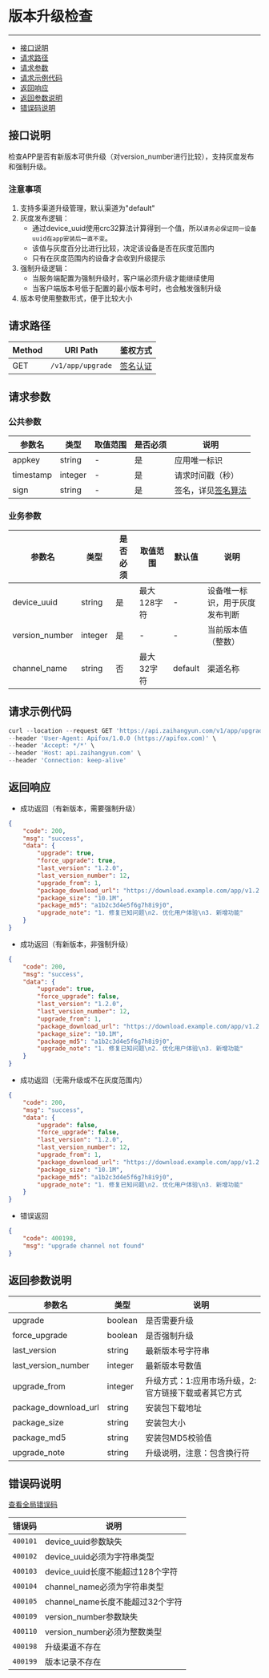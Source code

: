 # 版本升级检查

---
- [接口说明](#section-1)
- [请求路径](#section-2)
- [请求参数](#section-3)
- [请求示例代码](#section-4)
- [返回响应](#section-5)
- [返回参数说明](#section-6)
- [错误码说明](#section-7)

<a name="section-1"></a>
## 接口说明

检查APP是否有新版本可供升级（对version_number进行比较），支持灰度发布和强制升级。

### 注意事项

1. 支持多渠道升级管理，默认渠道为"default"
2. 灰度发布逻辑：
   - 通过device_uuid使用crc32算法计算得到一个值，所以`请务必保证同一设备uuid在app安装后一直不变`。
   - 该值与灰度百分比进行比较，决定该设备是否在灰度范围内
   - 只有在灰度范围内的设备才会收到升级提示
3. 强制升级逻辑：
   - 当服务端配置为强制升级时，客户端必须升级才能继续使用
   - 当客户端版本号低于配置的最小版本号时，也会触发强制升级
4. 版本号使用整数形式，便于比较大小

<a name="section-2"></a>
## 请求路径

| Method | URI Path | 鉴权方式 |
| -- | -- | -- |
| GET | `/v1/app/upgrade` | [签名认证](/{{route}}/{{version}}/intro#section-3) |

<a name="section-3"></a>
## 请求参数

### 公共参数
| 参数名 | 类型 | 取值范围 | 是否必须 | 说明 |
| -- | -- | -- | -- | -- |
| appkey | string | - | 是 | 应用唯一标识 |
| timestamp | integer | - | 是 | 请求时间戳（秒） |
| sign | string | - | 是 | 签名，详见[签名算法](/{{route}}/{{version}}/intro#section-3) |

### 业务参数
| 参数名 | 类型 | 是否必须 | 取值范围 | 默认值 | 说明 |
| -- | -- | -- | -- | -- | -- |
| device_uuid | string | 是 | 最大128字符 | - | 设备唯一标识，用于灰度发布判断 |
| version_number | integer | 是 | - | - | 当前版本值（整数） |
| channel_name | string | 否 | 最大32字符 | default | 渠道名称 |

<a name="section-4"></a>
## 请求示例代码

```javascript
curl --location --request GET 'https://api.zaihangyun.com/v1/app/upgrade?appkey=D5fceA1sVtmaMY1F&timestamp=1650381362&sign=5HC0kxCm2jsR3DpzhRJEFY3IfFvTcCN-8-qvvLCrKB8&device_uuid=abc123456789&version_number=100&channel_name=official' \
--header 'User-Agent: Apifox/1.0.0 (https://apifox.com)' \
--header 'Accept: */*' \
--header 'Host: api.zaihangyun.com' \
--header 'Connection: keep-alive'
```

<a name="section-5"></a>
## 返回响应

- 成功返回（有新版本，需要强制升级）

```json
{
    "code": 200,
    "msg": "success",
    "data": {
        "upgrade": true,
        "force_upgrade": true,
        "last_version": "1.2.0",
        "last_version_number": 12,
        "upgrade_from": 1,
        "package_download_url": "https://download.example.com/app/v1.2.0.apk",
        "package_size": "10.1M",
        "package_md5": "a1b2c3d4e5f6g7h8i9j0",
        "upgrade_note": "1. 修复已知问题\n2. 优化用户体验\n3. 新增功能"
    }
}
```

- 成功返回（有新版本，非强制升级）

```json
{
    "code": 200,
    "msg": "success",
    "data": {
        "upgrade": true,
        "force_upgrade": false,
        "last_version": "1.2.0",
        "last_version_number": 12,
        "upgrade_from": 1,
        "package_download_url": "https://download.example.com/app/v1.2.0.apk",
        "package_size": "10.1M",
        "package_md5": "a1b2c3d4e5f6g7h8i9j0",
        "upgrade_note": "1. 修复已知问题\n2. 优化用户体验\n3. 新增功能"
    }
}
```

- 成功返回（无需升级或不在灰度范围内）

```json
{
    "code": 200,
    "msg": "success",
    "data": {
        "upgrade": false,
        "force_upgrade": false,
        "last_version": "1.2.0",
        "last_version_number": 12,
        "upgrade_from": 1,
        "package_download_url": "https://download.example.com/app/v1.2.0.apk",
        "package_size": "10.1M",
        "package_md5": "a1b2c3d4e5f6g7h8i9j0",
        "upgrade_note": "1. 修复已知问题\n2. 优化用户体验\n3. 新增功能"
    }
}
```

- 错误返回

```json
{
    "code": 400198,
    "msg": "upgrade channel not found"
}
```

<a name="section-6"></a>
## 返回参数说明

| 参数名 | 类型 | 说明 |
| -- | -- | -- |
| upgrade | boolean | 是否需要升级 |
| force_upgrade | boolean | 是否强制升级 |
| last_version | string | 最新版本号字符串 |
| last_version_number | integer | 最新版本号数值 |
| upgrade_from | integer | 升级方式：1:应用市场升级，2:官方链接下载或者其它方式 |
| package_download_url | string | 安装包下载地址 |
| package_size | string | 安装包大小 |
| package_md5 | string | 安装包MD5校验值 |
| upgrade_note | string | 升级说明，注意：包含换行符 |

<a name="section-7"></a>
## 错误码说明

[查看全局错误码](/{{route}}/{{version}}/code#section-2)

| 错误码 | 说明 |
| -- | -- |
| `400101` | device_uuid参数缺失 |
| `400102` | device_uuid必须为字符串类型 |
| `400103` | device_uuid长度不能超过128个字符 |
| `400104` | channel_name必须为字符串类型 |
| `400105` | channel_name长度不能超过32个字符 |
| `400109` | version_number参数缺失 |
| `400110` | version_number必须为整数类型 |
| `400198` | 升级渠道不存在 |
| `400199` | 版本记录不存在 |